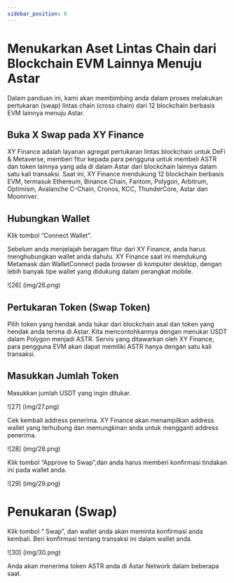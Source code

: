 ```yaml
---
sidebar_position: 6
---
```


# Menukarkan Aset Lintas Chain dari Blockchain EVM Lainnya Menuju Astar

Dalam panduan ini, kami akan membimbing anda dalam proses melakukan pertukaran (swap) lintas chain (cross chain) dari 12 blockchain berbasis EVM lainnya menuju Astar.

## Buka X Swap pada XY Finance

XY Finance adalah layanan agregat pertukaran lintas blockchain untuk DeFi & Metaverse, memberi fitur kepada para pengguna untuk membeli ASTR dan token lainnya yang ada di dalam Astar dari blockchain lainnya dalam satu kali transaksi. Saat ini, XY Finance mendukung 12 blockchain berbasis EVM, termasuk Ethereum, Binance Chain, Fantom, Polygon, Arbitrum, Optimism, Avalanche C-Chain, Cronos, KCC, ThunderCore, Astar dan Moonriver.

## Hubungkan Wallet

Klik tombol “Connect Wallet”.

Sebelum anda menjelajah beragam fitur dari XY Finance, anda harus menghubungkan wallet anda dahulu. XY Finance saat ini mendukung Metamask dan WalletConnect pada browser di komputer desktop, dengan lebih banyak tipe wallet yang didukung dalam perangkat mobile.

![26] (img/26.png)

## Pertukaran Token (Swap Token)

Pilih token yang hendak anda tukar dari blockchain asal dan token yang hendak anda terima di Astar. Kita mencontohkannya dengan menukar USDT dalam Polygon menjadi ASTR. Servis yang ditawarkan oleh XY Finance, para pengguna EVM akan dapat memiliki ASTR hanya dengan satu kali transaksi.

## Masukkan Jumlah Token

Masukkan jumlah USDT yang ingin ditukar.

![27] (img/27.png)

Cek kembali address penerima. XY Finance akan menampilkan address wallet yang terhubung dan memungkinan anda untuk mengganti address penerima.

![28] (img/28.png)

Klik tombol “Approve to Swap”,dan anda harus memberi konfirmasi tindakan ini pada wallet anda.

![29] (img/29.png)

# Penukaran (Swap)

Klik tombol “ Swap”, dan wallet anda akan meminta konfirmasi anda kembali. Beri konfirmasi tentang transaksi ini dalam wallet anda.

![30] (img/30.png)

Anda akan menerima token ASTR anda di Astar Network dalam beberapa saat.
